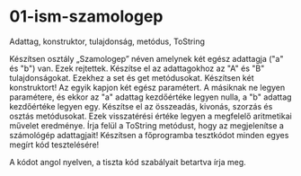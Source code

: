 # 01-ism-szamologep
Adattag, konstruktor, tulajdonság, metódus, ToString

Készítsen osztály „Szamologep” néven amelynek két egész adattagja  ("a" és "b") van. Ezek rejtettek. Készítse el az adattagokhoz az "A" és "B" tulajdonságokat. Ezekhez a set és get metódusokat. Készítsen két konstruktort! Az egyik kapjon két egész paramétert. A másiknak ne legyen paramétere, és ekkor az "a" adattag kezdőértéke legyen nulla, a "b" adattag kezdőértéke legyen egy. Készítse el az összeadás, kivonás, szorzás és osztás metódusokat. Ezek visszatérési értéke legyen a megfelelő aritmetikai művelet eredménye. Írja felül a ToString metódust, hogy az megjelenítse a számológép adattagjait! Készítsen a főprogramba tesztkódot minden egyes megírt kód tesztelésére!


A kódot angol nyelven, a tiszta kód szabályait betartva írja meg.
